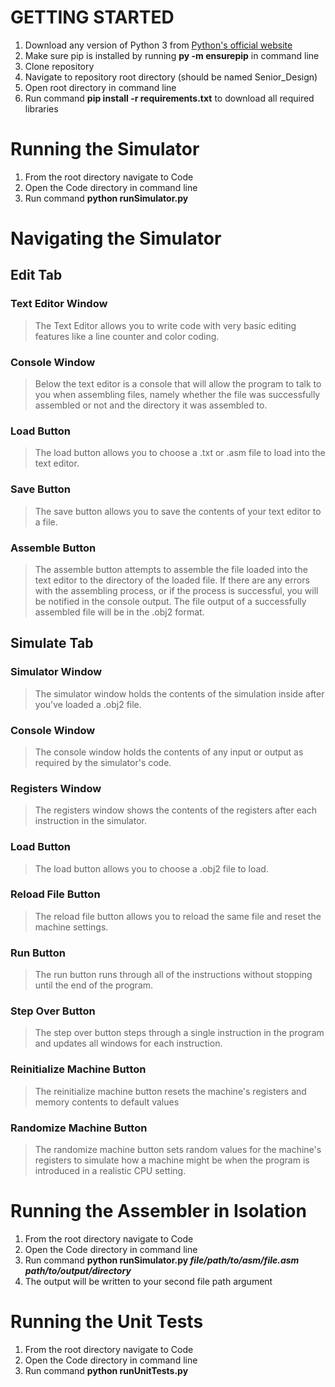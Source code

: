 # GETTING STARTED
1. Download any version of Python 3 from [Python's official website](https://www.python.org/downloads/)
2. Make sure pip is installed by running **py -m ensurepip** in command line
3. Clone repository
4. Navigate to repository root directory (should be named Senior_Design)
5. Open root directory in command line
6. Run command **pip install -r requirements.txt** to download all required libraries

# Running the Simulator
1. From the root directory navigate to Code
2. Open the Code directory in command line
3. Run command **python runSimulator.py**

# Navigating the Simulator
## Edit Tab
### Text Editor Window
> The Text Editor allows you to write code with very basic editing features like a line counter and color coding.

### Console Window
> Below the text editor is a console that will allow the program to talk to you when assembling files, namely
> whether the file was successfully assembled or not and the directory it was assembled to.

### Load Button
> The load button allows you to choose a .txt or .asm file to load into the text editor.

### Save Button
> The save button allows you to save the contents of your text editor to a file.

### Assemble Button
> The assemble button attempts to assemble the file loaded into the text editor to the directory of the loaded file.
> If there are any errors with the assembling process, or if the process is successful, you will be notified in the
> console output. The file output of a successfully assembled file will be in the .obj2 format.

## Simulate Tab
### Simulator Window
> The simulator window holds the contents of the simulation inside after you've loaded a .obj2 file.

### Console Window
> The console window holds the contents of any input or output as required by the simulator's code.

### Registers Window
> The registers window shows the contents of the registers after each instruction in the simulator.

### Load Button
> The load button allows you to choose a .obj2 file to load.

### Reload File Button
> The reload file button allows you to reload the same file and reset the machine settings.

### Run Button
> The run button runs through all of the instructions without stopping until the end of the program.

### Step Over Button
> The step over button steps through a single instruction in the program and updates all windows for each
> instruction.

### Reinitialize Machine Button
> The reinitialize machine button resets the machine's registers and memory contents to default values

### Randomize Machine Button
> The randomize machine button sets random values for the machine's registers to simulate how a machine
> might be when the program is introduced in a realistic CPU setting.

# Running the Assembler in Isolation
1. From the root directory navigate to Code
2. Open the Code directory in command line
3. Run command **python runSimulator.py *file/path/to/asm/file.asm* *path/to/output/directory***
4. The output will be written to your second file path argument

# Running the Unit Tests
1. From the root directory navigate to Code
2. Open the Code directory in command line
3. Run command **python runUnitTests.py**

